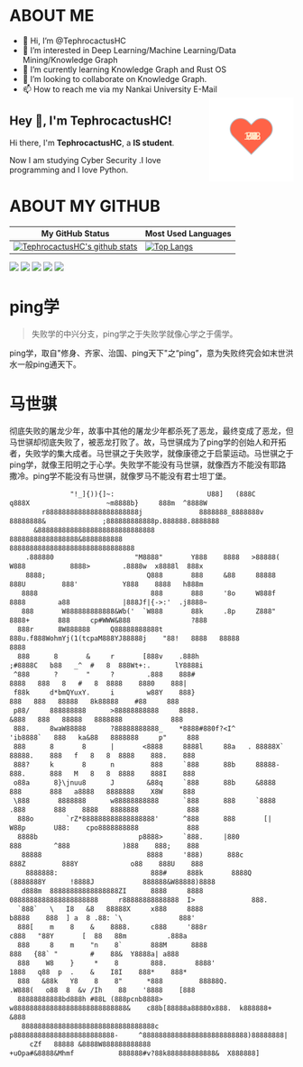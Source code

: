 # ABOUT ME
- 👋 Hi, I’m @TephrocactusHC
- 👀 I’m interested in Deep Learning/Machine Learning/Data Mining/Knowledge Graph
- 🌱 I’m currently learning Knowledge Graph and Rust OS
- 💞️ I’m looking to collaborate on Knowledge Graph.
- 📫 How to reach me via my Nankai University E-Mail
<a href="https://github.com/L1cardo/iBeats"><img align="right" width="150px" src="https://raw.githubusercontent.com/L1cardo/iBeats/main/files/heart.svg"/></a>
## Hey 👋, I'm TephrocactusHC!

Hi there, I'm **TephrocactusHC**, a **IS student**.

Now I am studying Cyber Security .I love programming and I love Python.


# ABOUT MY GITHUB
| My GitHub Status                                                                                                                                                     | Most Used Languages                                                                                                                          |
|----------------------------------------------------------------------------------------------------------------------------------------------------------------------|----------------------------------------------------------------------------------------------------------------------------------------------|
| [![TephrocactusHC's github stats](https://github-readme-stats.vercel.app/api?username=TephrocactusHC&theme=buefy&show_icons=true&layout=compact)](https://github.com/anuraghazra/github-readme-stats)|[![Top Langs](https://github-readme-stats.vercel.app/api/top-langs/?username=TephrocactusHC)](https://github.com/anuraghazra/github-readme-stats)|

![](http://github-profile-summary-cards.vercel.app/api/cards/repos-per-language?username=TephrocactusHC&theme=vue)
![](http://github-profile-summary-cards.vercel.app/api/cards/most-commit-language?username=TephrocactusHC&theme=vue)
![](http://github-profile-summary-cards.vercel.app/api/cards/stats?username=TephrocactusHC&theme=vue)
![](http://github-profile-summary-cards.vercel.app/api/cards/productive-time?username=TephrocactusHC&theme=vue&utcOffset=8)
![](http://github-profile-summary-cards.vercel.app/api/cards/profile-details?username=TephrocactusHC&theme=vue)
# ping学
> 失败学的中兴分支，ping学之于失败学就像心学之于儒学。

ping学，取自"修身、齐家、治国、ping天下"之“ping”，意为失败终究会如末世洪水一般ping通天下。<br/>
# 马世骐
彻底失败的屠龙少年，故事中其他的屠龙少年都杀死了恶龙，最终变成了恶龙，但马世骐却彻底失败了，被恶龙打败了。故，马世骐成为了ping学的创始人和开拓者，失败学的集大成者。马世骐之于失败学，就像康德之于启蒙运动。马世骐之于ping学，就像王阳明之于心学。失败学不能没有马世骐，就像西方不能没有耶路撒冷。ping学不能没有马世骐，就像罗马不能没有君士坦丁堡。
```
               "!_]{)){]~:                       U88]   (888C     q888X                   ~m8888b}     888m  ^8888W     
        r88888888888888888888888j              8888888_8888888v 88888888&              ;888888888888p.888888.8888888    
      &88888888888888888888888888888          88888888888888888&8888888888            8888888888888888888888888888888   
    .888880                    "M8888"       Y888    8888   >88888(   W888           8888>        .8888w  x8888l  888x  
    8888;                         Q888       888     &88     88888     888U         888'           Y888    8888   h888m 
   8888                            888       888     '8o     W888f     8888        a88             |888Jf|{->:'  .j8888~
   888       W888888888888&Wb('  `W888       88k     .8p     Z888"     8888+       888     cp#WWW&888               ?888
  888r      8W888888     Q88888888888t      888u.f888WohmYj(1(tcpaM888YJ88888j    "88!   8888   88888               8888
  888      8       &     r       [888v    .888h                         ;#8888C   b88   _^  #   8  888Wt+:.      lY8888i
 ^888      ?       "     ?        .888    888#                             8888   888   8   #   8  8888    8880    888| 
 f88k     d*bmQYuxY.     i        w88Y    888}                              888   888   88888   8k88888    #88     888  
 p88/     888888888      >88888888888     8888.                            &888   888   88888   8888888            888  
 888.     8waW88888      ?88888888888_    *8888#880f?<I^               'ib8888`   888   ka&88   8888888     p"     888  
 888      8       8      |       <8888     8888l     88a   . 88888X`    88888.    888   f   8   8  8888    888.    888  
 888?     k       8      n         888     `888      88b     88888-     888.      888   M   8   8  8888    888I    888  
 o88a      8}\jnuu8      J        &88q     `888      88b     &8888      888       888   a8888   8888888    X8W     888  
 \888       8888888      w88888888888      `888      888     `8888     .888       888    8888   8888888            888  
  888o        `rZ*888888888888888888'      ^888      888       [|      W88p       U88:    cpo8888888888            888  
  8888b                         p8888>     `888.     |880              888        ^888             )888    888;    888  
   88888                          8888     '888)      888c            888Z         888Y             o88    888U    888  
    8888888:                       888#     888k       8888Q        (8888888Y      !8888J            888888&W88888)8888 
   d888m  88888888888888888ZI      8888     8888        0888888888888888888888     r88888888888888  I>              888.
  `888`   \   I8   &8   88888X     x888     8888                          b8888    888  ] a  8 .88: `\              888'
  888[    m    8    &    8888.     c888     '888r                          c888   "88Y       [  88   88m          .888a 
  888     8    m    "n    8`       888M      8888                           888   {88` "        #    88&  Y8888a| a888  
  888    W8    }     *    8        888.       8888'                        1888   q88  p  .    &    I8I    888*    888* 
  888   &88k   Y8    8    8"      *888         88888Q.                   .W888(   o88  8  &v /Ih    88    '8888    [888 
  88888888888bd888h #88L (888pcnb8888>          w8888888888888888888888888888&    c88b[88888a88880x888.  k888888+  &888 
   888888888888888888888888888888888c             p8888888888888888888888888-     ^88888888888888888888888888)88888888| 
     cZf   88888 &8888W888888888888                     +uOpa#&8888&Mhmf           888888#v?88k888888888888&  X888888]  
```
<!----
# NOTICE
This account will be stopped updating after the end of this semester, thank you for your support and understanding.
--->
<!---
TephrocactusHC/TephrocactusHC is a ✨ special ✨ repository because its `README.md` (this file) appears on your GitHub profile.
You can click the Preview link to take a look at your changes.
--->
